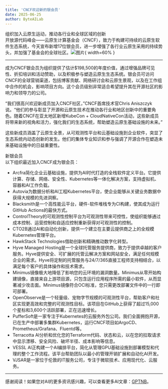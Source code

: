 ```yaml
---
title: 'CNCF欢迎新的银会员'
date: 2025-06-25
author: ByteAILab
---
```


组织加入云原生运动，推动各行业和全球区域的创新  
开放源代码峰会——云原生计算基金会（CNCF），致力于构建可持续的云原生软件生态系统，今天宣布新增17位银会员，进一步增强了各行业云原生采用的持续势头，并加强了基金会的全球社区。![图片](https://ai-techpark.com/wp-content/uploads/CNCF-Welcomes.jpg){ width=60% }

---


成为CNCF银会员为组织提供了估计$198,500的年度价值，通过增强品牌可见性、折扣培训和活动赞助，以及积极参与塑造云原生生态系统。银会员可访问CNCF的全球营销渠道，包括博客贡献、网络研讨会和云原生景观，以及在工作组中合作的机会，影响项目方向。这个会员级别非常适合希望提升其在开源社区的影响力和领导力的公司。

“我们很高兴欢迎新成员加入CNCF社区，”CNCF首席技术官Chris Aniszczyk说。“他们的参与彰显了开源和云原生技术在推动各行业和地区创新中的重要角色。随着CNCF在亚太地区新增KubeCon + CloudNativeCon活动，这些新成员将带来新的视角和活力，强化我们的生态系统，帮助塑造云原生基础设施的未来。”

这些新成员涵盖了云原生全景，从可观测性平台和云基础设施到企业软件，突显了生态系统内动态创新的发生。他们的集体专业知识和参与强调了开源合作在塑造未来基础设施中的日益重要性。

新银会员  
以下组织最近加入CNCF成为银会员：

- Arcfra简化企业云基础设施，提供为AI时代打造的全栈软件定义平台。它提供计算、存储、网络、安全性、Kubernetes等一体化解决方案，支持虚拟机、容器和AI工作负载。
- Autovia为数据分析和AI工程Kubernetes平台，使企业能够从关键业务数据中获得大规模的先进洞察。
- Blacksmith是一个高性能云平台，硬件-软件堆栈专为CI构建，使其成为运行GitHub Actions的最快方式。
- ControlTheory的可观测性控制平台为可观测性带来可控性，使组织能够通过成本控制、运营控制和自适应控制重新获得对可观测性的控制。
- CTO2B通过AI和自动化创新，提供一个建立在主要云提供商之上的全规模Kubernetes管理平台。
- HawkStack Technologies借助创新和精确推动数字化转型。
- Hyve Managed Hosting是一个全球托管服务提供商，致力于提供卓越的客户服务。Hyve提供安全、可扩展的托管云解决方案和网站安全，满足任何规模企业的需求。Hyve将定制的托管服务与24/7/365直接工程师支持相结合，以满足每个客户的具体操作和技术需求。
- Minimus镜像极大地降低了影响您的云环境的漏洞数量。Minimus从零开始构建镜像，直接来自上游项目源，只包含运行应用程序所需的最小软件，从而显著减少攻击面。Minimus镜像符合OCI标准，您只需更改部署文件中的一行即可部署。
- OpenObserve是一个轻量级、宠物字节规模的可观测性平台，帮助客户和社区实现更高效和完整的可观测性目标。该项目在GitHub上获得了超过15,000个星标和3,600个活跃部署，正在迅速增长。
- PufferSoft是一家专注于Kubernetes的云服务外包公司。我们全面拥抱开源，已在生产中部署多集群Kubernetes，运行CNCF项目如ArgoCD、Prometheus/Grafana、Fluentd等。
- Terracotta AI分析和优化您的Terraform代码、状态和云，以在您的拉取请求中显示漂移、安全风险、破坏半径、成本影响等信息。
- VESSL AI正构建一个AI编排平台，简化从管理GPU基础设施到部署模型和代理的整个工作流程。该平台帮助团队以最小的管理开销扩展和自动化AI开发。
- VJSAR是一家位于伦敦的IT服务公司，专注于微软技术、应用现代化、云服务。
---
感谢阅读！如果您对AI的更多资讯感兴趣，可以查看更多AI文章：[GPTNB](https://gptnb.com)。
